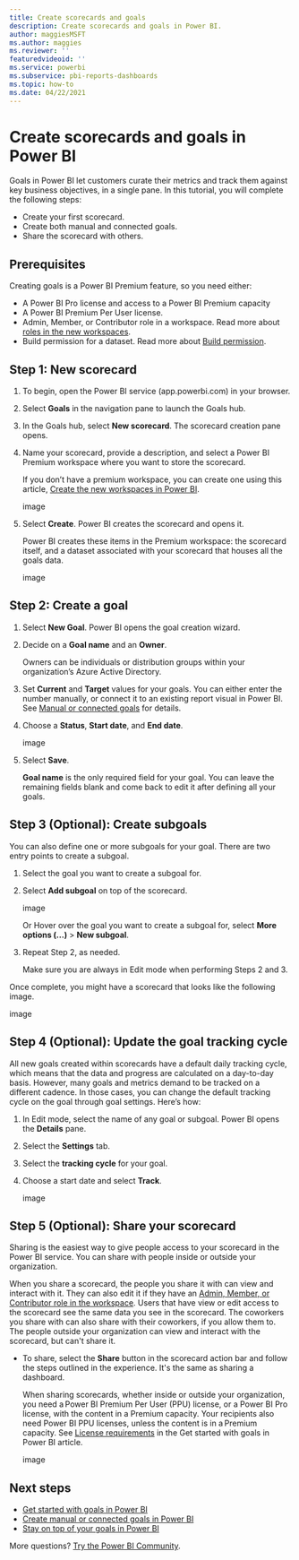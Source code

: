 ```yaml
---
title: Create scorecards and goals
description: Create scorecards and goals in Power BI.
author: maggiesMSFT
ms.author: maggies
ms.reviewer: ''
featuredvideoid: ''
ms.service: powerbi
ms.subservice: pbi-reports-dashboards
ms.topic: how-to
ms.date: 04/22/2021
---
```

# Create scorecards and goals in Power BI

Goals in Power BI let customers curate their metrics and track them against key business objectives, in a single pane. In this tutorial, you will complete the following steps: 

- Create your first scorecard.
- Create both manual and connected goals.
- Share the scorecard with others.

## Prerequisites

Creating goals is a Power BI Premium feature, so you need either:

- A Power BI Pro license and access to a Power BI Premium capacity
- A Power BI Premium Per User license.
- Admin, Member, or Contributor role in a workspace. Read more about [roles in the new workspaces](../collaborate-share/service-new-workspaces.md#roles-in-the-new-workspaces).
- Build permission for a dataset. Read more about [Build permission](../connect-data/service-datasets-build-permissions.md).

## Step 1: New scorecard 

1. To begin, open the Power BI service (app.powerbi.com) in your browser. 
1. Select **Goals** in the navigation pane to launch the Goals hub. 
1. In the Goals hub, select **New scorecard**. The scorecard creation pane opens. 
1. Name your scorecard, provide a description, and select a Power BI Premium workspace where you want to store the scorecard. 

    If you don’t have a premium workspace, you can create one using this article, [Create the new workspaces in Power BI](../collaborate-share/service-create-the-new-workspaces.md). 

    image

1. Select **Create**. Power BI creates the scorecard and opens it. 

    Power BI creates these items in the Premium workspace: the scorecard itself, and a dataset associated with your scorecard that houses all the goals data. 

    image

## Step 2: Create a goal 

1. Select **New Goal**. Power BI opens the goal creation wizard. 
2. Decide on a **Goal name** and an **Owner**. 

    Owners can be individuals or distribution groups within your organization’s Azure Active Directory.  

1. Set **Current** and **Target** values for your goals. You can either enter the number manually, or connect it to an existing report visual in Power BI. See [Manual or connected goals](service-goals-manual-connected.md) for details. 

1. Choose a **Status**, **Start date**, and **End date**. 

    image

1. Select **Save**. 

    **Goal name** is the only required field for your goal. You can leave the remaining fields blank and come back to edit it after defining all your goals.


## Step 3 (Optional): Create subgoals 

You can also define one or more subgoals for your goal. There are two entry points to create a subgoal. 

1. Select the goal you want to create a subgoal for.  
1. Select **Add subgoal** on top of the scorecard.  

    image

    Or Hover over the goal you want to create a subgoal for, select **More options (...)** > **New subgoal**.  

1. Repeat Step 2, as needed.

    Make sure you are always in Edit mode when performing Steps 2 and 3. 

 

Once complete, you might have a scorecard that looks like the following image.

image

## Step 4 (Optional): Update the goal tracking cycle 

All new goals created within scorecards have a default daily tracking cycle, which means that the data and progress are calculated on a day-to-day basis. However, many goals and metrics demand to be tracked on a different cadence. In those cases, you can change the default tracking cycle on the goal through goal settings. Here’s how: 

1. In Edit mode, select the name of any goal or subgoal. Power BI opens the **Details** pane.  
2. Select the **Settings** tab. 
3. Select the **tracking cycle** for your goal. 
4. Choose a start date and select **Track**. 

    image
 
## Step 5 (Optional): Share your scorecard 

Sharing is the easiest way to give people access to your scorecard in the Power BI service. You can share with people inside or outside your organization.  

When you share a scorecard, the people you share it with can view and interact with it. They can also edit it if they have an [Admin, Member, or Contributor role in the workspace](../collaborate-share/service-new-workspaces.md#roles-in-the-new-workspaces). Users that have view or edit access to the scorecard see the same data you see in the scorecard. The coworkers you share with can also share with their coworkers, if you allow them to. The people outside your organization can view and interact with the scorecard, but can't share it. 

- To share, select the **Share** button in the scorecard action bar and follow the steps outlined in the experience. It's the same as sharing a dashboard.

    When sharing scorecards, whether inside or outside your organization, you need a Power BI Premium Per User (PPU) license, or a Power BI Pro license, with the content in a Premium capacity. Your recipients also need Power BI PPU licenses, unless the content is in a Premium capacity. See [License requirements](service-goals-intro.md#license-requirements) in the Get started with goals in Power BI article.

    image

## Next steps

- [Get started with goals in Power BI](service-goals-intro.md)
- [Create manual or connected goals in Power BI](service-goals-manual-connected.md)
- [Stay on top of your goals in Power BI](service-goals-check-in.md)

More questions? [Try the Power BI Community](https://community.powerbi.com/).
